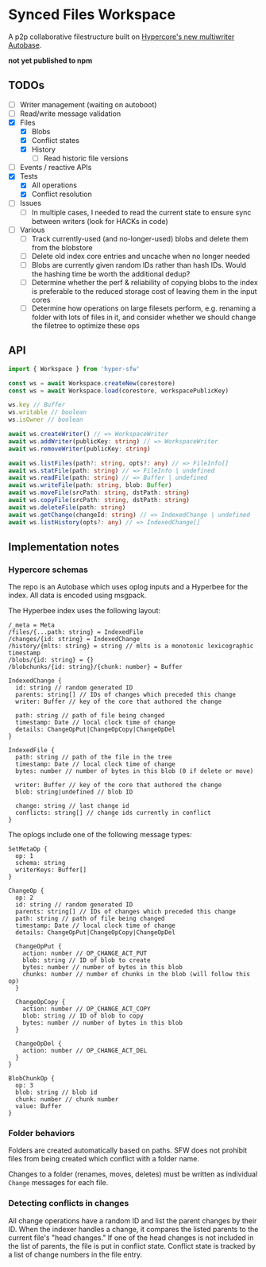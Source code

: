 # Synced Files Workspace

A p2p collaborative filestructure built on [Hypercore's new multiwriter Autobase](https://github.com/hypercore-protocol/autobase).

**not yet published to npm**

## TODOs

- [ ] Writer management (waiting on autoboot)
- [ ] Read/write message validation
- [x] Files
  - [x] Blobs
  - [x] Conflict states
  - [x] History
    - [ ] Read historic file versions
- [ ] Events / reactive APIs
- [x] Tests
  - [x] All operations
  - [x] Conflict resolution
- [ ] Issues
  - [ ] In multiple cases, I needed to read the current state to ensure sync between writers (look for HACKs in code)
- [ ] Various
  - [ ] Track currently-used (and no-longer-used) blobs and delete them from the blobstore
  - [ ] Delete old index core entries and uncache when no longer needed
  - [ ] Blobs are currently given random IDs rather than hash IDs. Would the hashing time be worth the additional dedup?
  - [ ] Determine whether the perf & reliability of copying blobs to the index is preferable to the reduced storage cost of leaving them in the input cores
  - [ ] Determine how operations on large filesets perform, e.g. renaming a folder with lots of files in it, and consider whether we should change the filetree to optimize these ops

## API

```typescript
import { Workspace } from 'hyper-sfw'

const ws = await Workspace.createNew(corestore)
const ws = await Workspace.load(corestore, workspacePublicKey)

ws.key // Buffer
ws.writable // boolean
ws.isOwner // boolean

await ws.createWriter() // => WorkspaceWriter
await ws.addWriter(publicKey: string) // => WorkspaceWriter
await ws.removeWriter(publicKey: string) 

await ws.listFiles(path?: string, opts?: any) // => FileInfo[]
await ws.statFile(path: string) // => FileInfo | undefined
await ws.readFile(path: string) // => Buffer | undefined
await ws.writeFile(path: string, blob: Buffer)
await ws.moveFile(srcPath: string, dstPath: string)
await ws.copyFile(srcPath: string, dstPath: string)
await ws.deleteFile(path: string)
await ws.getChange(changeId: string) // => IndexedChange | undefined
await ws.listHistory(opts?: any) // => IndexedChange[]
```

## Implementation notes

### Hypercore schemas

The repo is an Autobase which uses oplog inputs and a Hyperbee for the index. All data is encoded using msgpack.

The Hyperbee index uses the following layout:

```
/_meta = Meta
/files/{...path: string} = IndexedFile
/changes/{id: string} = IndexedChange
/history/{mlts: string} = string // mlts is a monotonic lexicographic timestamp
/blobs/{id: string} = {}
/blobchunks/{id: string}/{chunk: number} = Buffer

IndexedChange {
  id: string // random generated ID
  parents: string[] // IDs of changes which preceded this change
  writer: Buffer // key of the core that authored the change
  
  path: string // path of file being changed
  timestamp: Date // local clock time of change
  details: ChangeOpPut|ChangeOpCopy|ChangeOpDel
}

IndexedFile {
  path: string // path of the file in the tree
  timestamp: Date // local clock time of change
  bytes: number // number of bytes in this blob (0 if delete or move)

  writer: Buffer // key of the core that authored the change
  blob: string|undefined // blob ID

  change: string // last change id
  conflicts: string[] // change ids currently in conflict
}
```

The oplogs include one of the following message types:

```
SetMetaOp {
  op: 1
  schema: string
  writerKeys: Buffer[]
}

ChangeOp {
  op: 2
  id: string // random generated ID
  parents: string[] // IDs of changes which preceded this change
  path: string // path of file being changed
  timestamp: Date // local clock time of change
  details: ChangeOpPut|ChangeOpCopy|ChangeOpDel

  ChangeOpPut {
    action: number // OP_CHANGE_ACT_PUT
    blob: string // ID of blob to create
    bytes: number // number of bytes in this blob
    chunks: number // number of chunks in the blob (will follow this op)
  }

  ChangeOpCopy {
    action: number // OP_CHANGE_ACT_COPY
    blob: string // ID of blob to copy
    bytes: number // number of bytes in this blob
  }

  ChangeOpDel {
    action: number // OP_CHANGE_ACT_DEL
  }
}

BlobChunkOp {
  op: 3
  blob: string // blob id
  chunk: number // chunk number
  value: Buffer
}
```

### Folder behaviors

Folders are created automatically based on paths. SFW does not prohibit files from being created which conflict with a folder name.

Changes to a folder (renames, moves, deletes) must be written as individual `Change` messages for each file.

### Detecting conflicts in changes

All change operations have a random ID and list the parent changes by their ID. When the indexer handles a change, it compares the listed parents to the current file's "head changes." If one of the head changes is not included in the list of parents, the file is put in conflict state. Conflict state is tracked by a list of change numbers in the file entry.